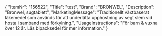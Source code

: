 {
  "ItemNr": "156522",
  "Title": "test",
  "Brand": "BRONWEL",
  "Description": "Bronwel, sugtablett",
  "MarketingMessage": "Traditionellt växtbaserat läkemedel som används för att underlätta upphostning av segt slem vid hosta i samband med förkylning.",
  "UsageInstructions": "För barn & vuxna över 12 år. Läs bipacksedel för mer information."
}